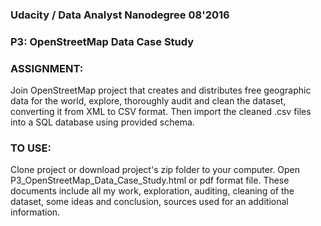 ### Udacity /  Data Analyst Nanodegree 08'2016
### P3: OpenStreetMap Data Case Study

### ASSIGNMENT:
Join OpenStreetMap project that creates and distributes free geographic data for the world, explore, thoroughly audit and clean the dataset, converting it from XML to CSV format. Then import the cleaned .csv files into a SQL database using provided schema. 

### TO USE:
Clone project or download project's zip folder to your computer.
Open P3_OpenStreetMap_Data_Case_Study.html  or pdf format file. These documents include all my work, exploration, auditing, cleaning of the dataset, some ideas and conclusion, sources used for an additional information. 
